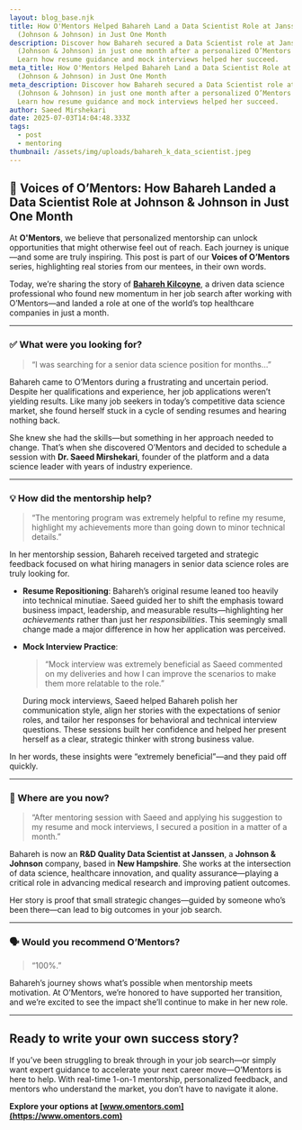 ```yaml
---
layout: blog_base.njk
title: How O'Mentors Helped Bahareh Land a Data Scientist Role at Janssen
  (Johnson & Johnson) in Just One Month
description: Discover how Bahareh secured a Data Scientist role at Janssen
  (Johnson & Johnson) in just one month after a personalized O’Mentors session.
  Learn how resume guidance and mock interviews helped her succeed.
meta_title: How O'Mentors Helped Bahareh Land a Data Scientist Role at Janssen
  (Johnson & Johnson) in Just One Month
meta_description: Discover how Bahareh secured a Data Scientist role at Janssen
  (Johnson & Johnson) in just one month after a personalized O’Mentors session.
  Learn how resume guidance and mock interviews helped her succeed.
author: Saeed Mirshekari
date: 2025-07-03T14:04:48.333Z
tags:
  - post
  - mentoring
thumbnail: /assets/img/uploads/bahareh_k_data_scientist.jpeg
---
```

## 🌟 Voices of O’Mentors: How Bahareh Landed a Data Scientist Role at Johnson & Johnson in Just One Month

At **O'Mentors**, we believe that personalized mentorship can unlock opportunities that might otherwise feel out of reach. Each journey is unique—and some are truly inspiring. This post is part of our **Voices of O’Mentors** series, highlighting real stories from our mentees, in their own words.

Today, we’re sharing the story of **[Bahareh Kilcoyne](https://www.linkedin.com/in/bahareh-kilcoyne-bb88b0160/)**, a driven data science professional who found new momentum in her job search after working with O’Mentors—and landed a role at one of the world’s top healthcare companies in just a month.

---

### ✅ What were you looking for?

> “I was searching for a senior data science position for months…”

Bahareh came to O’Mentors during a frustrating and uncertain period. Despite her qualifications and experience, her job applications weren’t yielding results. Like many job seekers in today’s competitive data science market, she found herself stuck in a cycle of sending resumes and hearing nothing back.

She knew she had the skills—but something in her approach needed to change. That’s when she discovered O’Mentors and decided to schedule a session with **Dr. Saeed Mirshekari**, founder of the platform and a data science leader with years of industry experience.

---

### 💡 How did the mentorship help?

> “The mentoring program was extremely helpful to refine my resume, highlight my achievements more than going down to minor technical details.”

In her mentorship session, Bahareh received targeted and strategic feedback focused on what hiring managers in senior data science roles are truly looking for.

* **Resume Repositioning**:
  Bahareh’s original resume leaned too heavily into technical minutiae. Saeed guided her to shift the emphasis toward business impact, leadership, and measurable results—highlighting her *achievements* rather than just her *responsibilities*. This seemingly small change made a major difference in how her application was perceived.

* **Mock Interview Practice**:

  > “Mock interview was extremely beneficial as Saeed commented on my deliveries and how I can improve the scenarios to make them more relatable to the role.”

  During mock interviews, Saeed helped Bahareh polish her communication style, align her stories with the expectations of senior roles, and tailor her responses for behavioral and technical interview questions. These sessions built her confidence and helped her present herself as a clear, strategic thinker with strong business value.

In her words, these insights were “extremely beneficial”—and they paid off quickly.

---

### 🚀 Where are you now?

> “After mentoring session with Saeed and applying his suggestion to my resume and mock interviews, I secured a position in a matter of a month.”

Bahareh is now an **R\&D Quality Data Scientist at Janssen**, a **Johnson & Johnson** company, based in **New Hampshire**. She works at the intersection of data science, healthcare innovation, and quality assurance—playing a critical role in advancing medical research and improving patient outcomes.

Her story is proof that small strategic changes—guided by someone who’s been there—can lead to big outcomes in your job search.

---

### 🗣️ Would you recommend O’Mentors?

> “100%.”

Bahareh’s journey shows what’s possible when mentorship meets motivation. At O’Mentors, we’re honored to have supported her transition, and we’re excited to see the impact she’ll continue to make in her new role.

---

## Ready to write your own success story?

If you’ve been struggling to break through in your job search—or simply want expert guidance to accelerate your next career move—O’Mentors is here to help. With real-time 1-on-1 mentorship, personalized feedback, and mentors who understand the market, you don’t have to navigate it alone.

**Explore your options at [www.omentors.com](https://www.omentors.com)**

